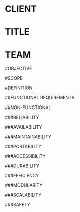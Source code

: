 # CLIENT

# TITLE

# TEAM

#OBJECTIVE

#SCOPE

#DEFINITION

##FUNCTIONAL REQUIREMENTS

##NON-FUNCTIONAL

###RELIABILITY

###AVAILABILITY

###MAINTAINABILITY

###PORTABILITY

###ACCESSIBILITY

###DURABILITY

###EFFICIENCY

###MODULARITY

###SCALABILITY

###SAFETY
